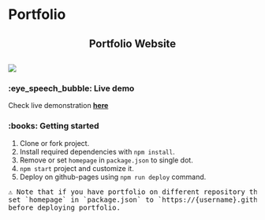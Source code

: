 # Portfolio
<h2 align="center">
  Portfolio Website <br/>
 <h2>

![](public/images/Portfolio.png)
   
 <h3>:eye_speech_bubble: Live demo</h3>

Check live demonstration <a href="https://tatewarjanhavi.github.io/Portfolio/"><strong>here</strong></a>


<h3>:books: Getting started</h3>

1. Clone or fork project.
2. Install required dependencies with `npm install`.
3. Remove or set `homepage` in `package.json` to single dot. 
4. `npm start` project and customize it.
5. Deploy on github-pages using `npm run deploy` command.

<pre>
⚠️ Note that if you have portfolio on different repository than `{username}.github.io`, 
set `homepage` in `package.json` to `https://{username}.github.io/{repository}/` 
before deploying portfolio.
</pre>
  
